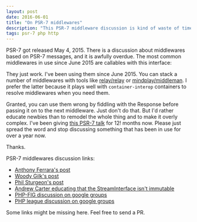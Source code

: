 ```yaml
---
layout: post
date: 2016-06-01
title: "On PSR-7 middlewares"
description: "This PSR-7 middleware discussion is kind of waste of time"
tags: psr-7 php http
---
```


PSR-7 got released May 4, 2015. There is a discussion about middlewares based on PSR-7 messages, and it is awfully overdue. The most common middlewares in use since June 2015 are callables with this interface:

<script src="https://gist.github.com/hannesvdvreken/6767f0b423a28b24e7c588c22f552b78.js"></script>

They just work. I've been using them since June 2015. You can stack a number of middlewares with tools like [relay/relay](https://packagist.org/packages/relay/relay) or [mindplay/middleman](https://packagist.org/packages/mindplay/middleman). I prefer the latter because it plays well with `container-interop` containers to resolve middlewares when you need them.

Granted, you can use them wrong by fiddling with the Response before passing it on to the next middleware. Just don't do that. But I'd rather educate newbies than to remodel the whole thing and to make it overly complex. I've been giving [this PSR-7 talk](https://www.youtube.com/watch?v=gOVALgpqHzM) for 12! months now. Please just spread the word and stop discussing something that has been in use for over a year now.

Thanks.

PSR-7 middlewares discussion links:

- [Anthony Ferrara's post](http://blog.ircmaxell.com/2016/05/all-about-middleware.html)
- [Woody Gilk's post](http://shadowhand.me/all-about-psr-7-middleware/)
- [Phil Sturgeon's post](https://philsturgeon.uk/2016/05/31/why-care-about-php-middleware/)
- [Andrew Carter educating that the StreamInterface isn't immutable](http://andrewcarteruk.github.io/programming/2016/05/22/psr-7-is-not-immutable.html)
- [PHP-FIG discussion on google groups](https://groups.google.com/forum/#!msg/php-fig/vTtGxdIuBX8/NXKieN9vDQAJ)
- [PHP league discussion on google groups](https://groups.google.com/forum/#!msg/thephpleague/jyztj-Nz_rw/I4lHVFigAAAJ)

Some links might be missing here. Feel free to send a PR.
